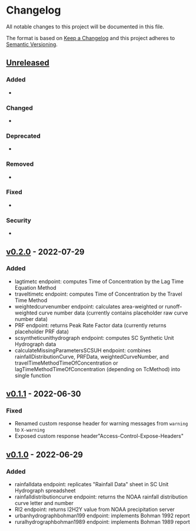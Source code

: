 # Changelog

All notable changes to this project will be documented in this file.

The format is based on [Keep a Changelog](http://keepachangelog.com/en/1.0.0/)
and this project adheres to [Semantic Versioning](http://semver.org/spec/v2.0.0.html).

## [Unreleased](https://github.com/USGS-WiM/SC-RunoffModelingServices/tree/dev)

### Added 

-  

### Changed  

-

### Deprecated 

-

### Removed 

- 

### Fixed  

- 

### Security  


- 

## [v0.2.0](https://github.com/USGS-WiM/SC-RunoffModelingServices/releases/tag/v0.2.0) - 2022-07-29
### Added

- lagtimetc endpoint: computes Time of Concentration by the Lag Time Equation Method
- traveltimetc endpoint: computes Time of Concentration by the Travel Time Method
- weightedcurvenumber endpoint: calculates area-weighted or runoff-weighted curve number data (currently contains placeholder raw curve number data)
- PRF endpoint: returns Peak Rate Factor data (currently returns placeholder PRF data)
- scsyntheticunithydrograph endpoint: computes SC Synthetic Unit Hydrograph data
- calculateMissingParametersSCSUH endpoint: combines rainfallDistributionCurve, PRFData, weightedCurveNumber, and travelTimeMethodTimeOfConcentration or lagTimeMethodTimeOfConcentration (depending on TcMethod) into single function
  
## [v0.1.1](https://github.com/USGS-WiM/SC-RunoffModelingServices/releases/tag/v0.1.1) - 2022-06-30
### Fixed  

- Renamed custom response header for warning messages from `warning` to `X-warning`
- Exposed custom response header"Access-Control-Expose-Headers"

## [v0.1.0](https://github.com/USGS-WiM/SC-RunoffModelingServices/releases/tag/v0.1.0) - 2022-06-29
### Added

- rainfalldata endpoint: replicates "Rainfall Data" sheet in SC Unit Hydrograph spreadsheet
- rainfalldistributioncurve endpoint: returns the NOAA rainfall distribution curve letter and number
- RI2 endpoint: returns I2H2Y value from NOAA precipitation server 
- urbanhydrographbohman199 endpoint: implements Bohman 1992 report
- ruralhydrographbohman1989 endpoint: implements Bohman 1989 report